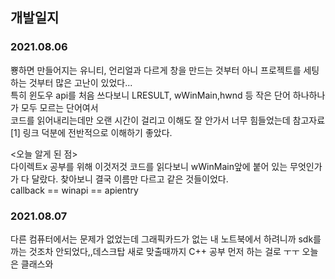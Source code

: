 
## 개발일지

### 2021.08.06
  뿅하면 만들어지는 유니티, 언리얼과 다르게 창을 만드는 것부터 아니 프로젝트를 세팅하는 것부터 많은 고난이 있었다...<br>
  특히 윈도우 api를 처음 쓰다보니 LRESULT, wWinMain,hwnd 등 작은 단어 하나하나가 모두 모르는 단어여서 <br>
  코드를 읽어내리는데만 오랜 시간이 걸리고 이해도 잘 안가서 너무 힘들었는데 참고자료[1] 링크 덕분에 전반적으로 이해하기 좋았다.<br>
  
  <오늘 알게 된 점><br>
    다이렉트x 공부를 위해 이것저것 코드를 읽다보니 wWinMain앞에 붙어 있는 무엇인가가 다 달랐다. 찾아보니 결국 이름만 다르고 같은 것들이었다.<br>
    callback == winapi == apientry
    
### 2021.08.07
  다른 컴퓨터에서는 문제가 없었는데 그래픽카드가 없는 내 노트북에서 하려니까 sdk를 까는 것조차 안되었다,,데스크탑 새로 맞출때까지 C++ 공부 먼저 하는 걸로 ㅜㅜ
  오늘은 클래스와 
